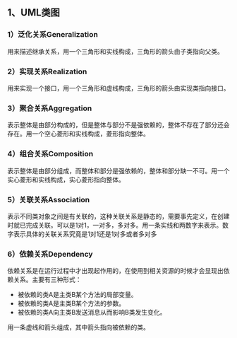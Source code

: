 ## 1、UML类图

### 1）泛化关系Generalization

用来描述继承关系，用一个三角形和实线构成，三角形的箭头由子类指向父类。

### 2）实现关系Realization

用来实现一个接口，用一个三角形和虚线构成，三角形的箭头由实现类指向接口。

### 3）聚合关系Aggregation

表示整体是由部分构成的，但是整体与部分不是强依赖的，整体不存在了部分还会存在。用一个空心菱形和实线构成，菱形指向整体。

### 4）组合关系Composition

表示整体是由部分组成，而整体和部分是强依赖的，整体和部分缺一不可。用一个实心菱形和实线构成，实心菱形指向整体。

### 5）关联关系Association

表示不同类对象之间是有关联的，这种关联关系是静态的，需要事先定义，在创建时就已完成关联。可以是1对1，一对多，多对多。用一条实线和两数字来表示。数字表示具体的关联关系究竟是1对1还是1对多或者多对多

### 6）依赖关系Dependency

依赖关系是在运行过程中才出现起作用的，在使用到相关资源的时候才会显现出依赖关系。主要有三种形式：

* 被依赖的类A是主类B某个方法的局部变量。
* 被依赖的类A是主类B某个方法的参数。
* 被依赖的类A向主类B发送消息从而影响B类发生变化。

用一条虚线和箭头组成，其中箭头指向被依赖的类。